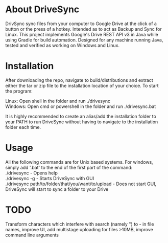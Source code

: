 # About DriveSync
DrivSync sync files from your computer to Google Drive at the click of a button or the press of a hotkey. Intended as to act as Backup and Sync for Linux. This project implements Google's Drive REST API v3 in Java while using Gradle for build automation. Designed for any machine running Java, tested and verified as working on Windows and Linux.

# Installation
After downloading the repo, navigate to build/distributions and extract either the tar or zip file to the installation location of your choice. To start the program: 

Linux: Open shell in the folder and run ./drivesync  
Windows: Open cmd or powershell in the folder and run ./drivesync.bat

It is highly recommended to create an alias/add the installation folder to your PATH to run DriveSync without having to navigate to the installation folder each time.

# Usage
All the following commands are for Unix based systems. For windows, simply add '.bat' to the end of the first part of the command:  
./drivesync - Opens help  
./drivesync -g - Starts DriveSync with GUI  
./drivesync path/to/folder/that/you/want/to/upload - Does not start GUI, DriveSync will start to sync a folder to your Drive

# TODO
Transform characters which interfere with search (namely ") to - in file names, improve UI, add multistage uploading for files >10MB, improve command line arguments

